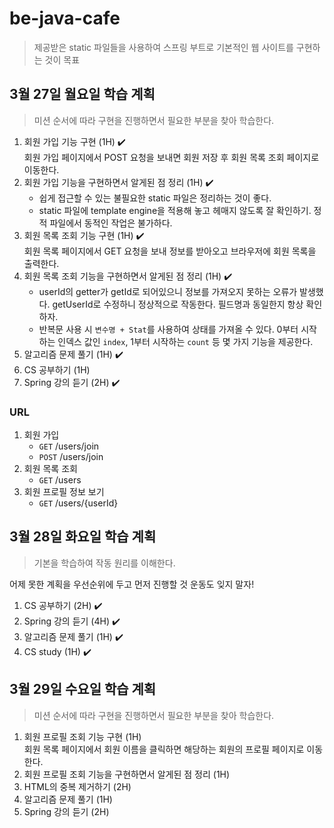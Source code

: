 # be-java-cafe

> 제공받은 static 파일들을 사용하여 스프링 부트로 기본적인 웹 사이트를 구현하는 것이 목표

## 3월 27일 월요일 학습 계획

> 미션 순서에 따라 구현을 진행하면서 필요한 부분을 찾아 학습한다.

1. 회원 가입 기능 구현 (1H) ✔️  
    회원 가입 페이지에서 POST 요청을 보내면 회원 저장 후 회원 목록 조회 페이지로 이동한다.
2. 회원 가입 기능을 구현하면서 알게된 점 정리 (1H) ✔️ 
   - 쉽게 접근할 수 있는 불필요한 static 파일은 정리하는 것이 좋다.
   - static 파일에 template engine을 적용해 놓고 헤매지 않도록 잘 확인하기. 정적 파일에서 동적인 작업은 불가하다.
3. 회원 목록 조회 기능 구현 (1H) ✔️  
    회원 목록 페이지에서 GET 요청을 보내 정보를 받아오고 브라우저에 회원 목록을 출력한다.
4. 회원 목록 조회 기능을 구현하면서 알게된 점 정리 (1H) ✔️
    - userId의 getter가 getId로 되어있으니 정보를 가져오지 못하는 오류가 발생했다. getUserId로 수정하니 정상적으로 작동한다. 필드명과 동일한지 항상 확인하자.
    - 반복문 사용 시 `변수명 + Stat`를 사용하여 상태를 가져올 수 있다. 0부터 시작하는 인덱스 값인 `index`, 1부터 시작하는 `count` 등 몇 가지 기능을 제공한다.
5. 알고리즘 문제 풀기 (1H) ✔️
6. CS 공부하기 (1H)
7. Spring 강의 듣기 (2H) ✔️

### URL

1. 회원 가입
   - `GET` /users/join
   - `POST` /users/join
2. 회원 목록 조회
   - `GET` /users
3. 회원 프로필 정보 보기
   - `GET` /users/{userId}

## 3월 28일 화요일 학습 계획

> 기본을 학습하여 작동 원리를 이해한다.

어제 못한 계획을 우선순위에 두고 먼저 진행할 것 운동도 잊지 말자!

1. CS 공부하기 (2H) ✔️
2. Spring 강의 듣기 (4H) ✔️
3. 알고리즘 문제 풀기 (1H) ✔️
4. CS study (1H) ✔️

## 3월 29일 수요일 학습 계획

> 미션 순서에 따라 구현을 진행하면서 필요한 부분을 찾아 학습한다.

1. 회원 프로필 조회 기능 구현 (1H)  
    회원 목록 페이지에서 회원 이름을 클릭하면 해당하는 회원의 프로필 페이지로 이동한다.
2. 회원 프로필 조회 기능을 구현하면서 알게된 점 정리 (1H)
3. HTML의 중복 제거하기 (2H)
4. 알고리즘 문제 풀기 (1H)
5. Spring 강의 듣기 (2H)